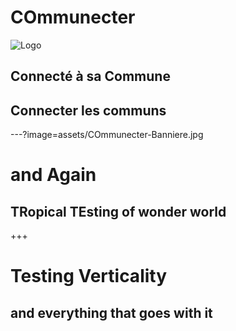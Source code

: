 # COmmunecter 
![Logo](assets/images/COmmunecter-Banniere.jpg)

## Connecté à sa Commune
## Connecter les communs


---?image=assets/COmmunecter-Banniere.jpg

# and Again
## TRopical TEsting of wonder world

+++

# Testing Verticality
## and everything that goes with it 
